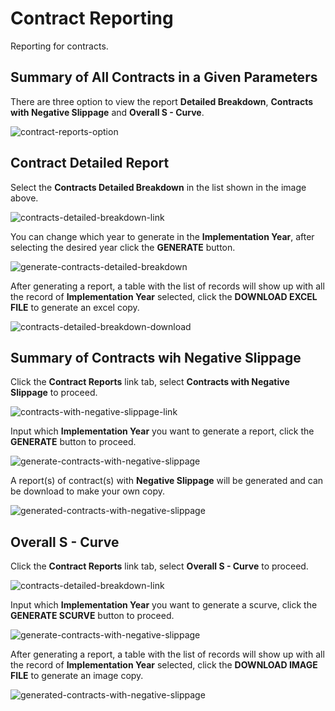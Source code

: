 # Contract Reporting

Reporting for contracts.

## Summary of All Contracts in a Given Parameters

There are three option to view the report **Detailed Breakdown**, **Contracts with Negative Slippage** and **Overall S - Curve**.

![contract-reports-option](/images/report/contract/new_contracts_report_option.png)


## Contract Detailed Report

Select the **Contracts Detailed Breakdown** in the list shown in the image above.

![contracts-detailed-breakdown-link](/images/report/contract/contracts_detailed_breakdown_link.png)

You can change which year to generate in the **Implementation Year**, after selecting the desired year click the **GENERATE** button.

![generate-contracts-detailed-breakdown](/images/report/contract/contracts_with_negative_slippage_generate.png)

After generating a report, a table with the list of records will show up with all the record of **Implementation Year** selected, click the **DOWNLOAD EXCEL FILE** to generate an excel copy.

![contracts-detailed-breakdown-download](/images/report/contract/contracts_detailed_breakdown_download_excel.png)


## Summary of Contracts wih Negative Slippage

Click the **Contract Reports** link tab, select **Contracts with Negative Slippage** to proceed.

![contracts-with-negative-slippage-link](/images/report/contract/contracts_with_negative_slippage_link.png)

Input which **Implementation Year** you want to generate a report, click the **GENERATE** button to proceed.

![generate-contracts-with-negative-slippage](/images/report/contract/contracts_with_negative_slippage_generate.png)

A report(s) of contract(s) with **Negative Slippage** will be generated and can be download to make your own copy.

![generated-contracts-with-negative-slippage](/images/report/contract/contract_with_negative_slippage_download_excel.png)


## Overall S - Curve

Click the **Contract Reports** link tab, select **Overall S - Curve** to proceed.

![contracts-detailed-breakdown-link](/images/report/contract/overall_scurve_link.png)

Input which **Implementation Year** you want to generate a scurve, click the **GENERATE SCURVE** button to proceed.

![generate-contracts-with-negative-slippage](/images/report/contract/overall_scurve_generate.png)

After generating a report, a table with the list of records will show up with all the record of **Implementation Year** selected, click the **DOWNLOAD IMAGE FILE** to generate an image copy.

![generated-contracts-with-negative-slippage](/images/report/contract/overall_scurve_download_image.png)
